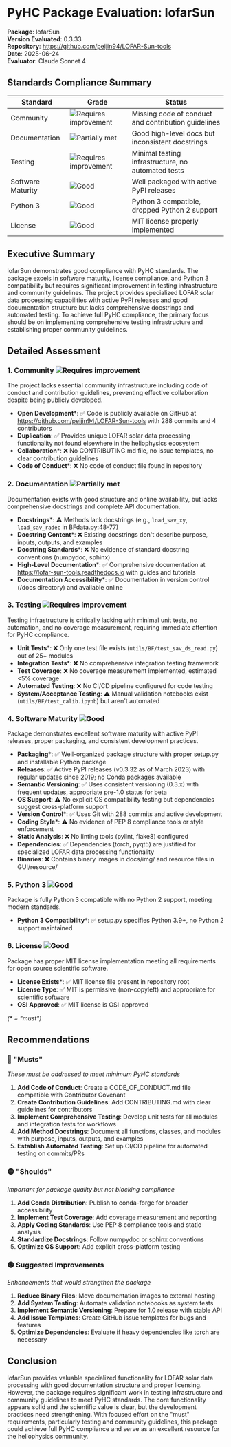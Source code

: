 # PyHC Package Evaluation: lofarSun

**Package**: lofarSun  
**Version Evaluated**: 0.3.33  
**Repository**: https://github.com/peijin94/LOFAR-Sun-tools  
**Date**: 2025-06-24  
**Evaluator**: Claude Sonnet 4  

## Standards Compliance Summary

| Standard | Grade | Status |
|----------|-------|--------|
| Community | ![Requires improvement](https://img.shields.io/badge/Requires%20improvement-red.svg) | Missing code of conduct and contribution guidelines |
| Documentation | ![Partially met](https://img.shields.io/badge/Partially%20met-orange.svg) | Good high-level docs but inconsistent docstrings |
| Testing | ![Requires improvement](https://img.shields.io/badge/Requires%20improvement-red.svg) | Minimal testing infrastructure, no automated tests |
| Software Maturity | ![Good](https://img.shields.io/badge/Good-brightgreen.svg) | Well packaged with active PyPI releases |
| Python 3 | ![Good](https://img.shields.io/badge/Good-brightgreen.svg) | Python 3 compatible, dropped Python 2 support |
| License | ![Good](https://img.shields.io/badge/Good-brightgreen.svg) | MIT license properly implemented |

## Executive Summary

lofarSun demonstrates good compliance with PyHC standards. The package excels in software maturity, license compliance, and Python 3 compatibility but requires significant improvement in testing infrastructure and community guidelines. The project provides specialized LOFAR solar data processing capabilities with active PyPI releases and good documentation structure but lacks comprehensive docstrings and automated testing. To achieve full PyHC compliance, the primary focus should be on implementing comprehensive testing infrastructure and establishing proper community guidelines.

## Detailed Assessment

### 1. Community ![Requires improvement](https://img.shields.io/badge/Requires%20improvement-red.svg)

The project lacks essential community infrastructure including code of conduct and contribution guidelines, preventing effective collaboration despite being publicly developed.

- **Open Development**\*: ✅ Code is publicly available on GitHub at https://github.com/peijin94/LOFAR-Sun-tools with 288 commits and 4 contributors
- **Duplication**: ✅ Provides unique LOFAR solar data processing functionality not found elsewhere in the heliophysics ecosystem
- **Collaboration**\*: ❌ No CONTRIBUTING.md file, no issue templates, no clear contribution guidelines
- **Code of Conduct**\*: ❌ No code of conduct file found in repository

### 2. Documentation ![Partially met](https://img.shields.io/badge/Partially%20met-orange.svg)

Documentation exists with good structure and online availability, but lacks comprehensive docstrings and complete API documentation.

- **Docstrings**\*: ⚠️ Methods lack docstrings (e.g., `load_sav_xy`, `load_sav_radec` in BFdata.py:48-77)
- **Docstring Content**\*: ❌ Existing docstrings don't describe purpose, inputs, outputs, and examples
- **Docstring Standards**\*: ❌ No evidence of standard docstring conventions (numpydoc, sphinx)
- **High-Level Documentation**\*: ✅ Comprehensive documentation at https://lofar-sun-tools.readthedocs.io with guides and tutorials
- **Documentation Accessibility**\*: ✅ Documentation in version control (/docs directory) and available online

### 3. Testing ![Requires improvement](https://img.shields.io/badge/Requires%20improvement-red.svg)

Testing infrastructure is critically lacking with minimal unit tests, no automation, and no coverage measurement, requiring immediate attention for PyHC compliance.

- **Unit Tests**\*: ❌ Only one test file exists (`utils/BF/test_sav_ds_read.py`) out of 25+ modules
- **Integration Tests**\*: ❌ No comprehensive integration testing framework
- **Test Coverage**: ❌ No coverage measurement implemented, estimated <5% coverage
- **Automated Testing**: ❌ No CI/CD pipeline configured for code testing
- **System/Acceptance Testing**: ⚠️ Manual validation notebooks exist (`utils/BF/test_calib.ipynb`) but aren't automated

### 4. Software Maturity ![Good](https://img.shields.io/badge/Good-brightgreen.svg)

Package demonstrates excellent software maturity with active PyPI releases, proper packaging, and consistent development practices.

- **Packaging**\*: ✅ Well-organized package structure with proper setup.py and installable Python package
- **Releases**: ✅ Active PyPI releases (v0.3.32 as of March 2023) with regular updates since 2019; no Conda packages available
- **Semantic Versioning**: ✅ Uses consistent versioning (0.3.x) with frequent updates, appropriate pre-1.0 status for beta
- **OS Support**: ⚠️ No explicit OS compatibility testing but dependencies suggest cross-platform support
- **Version Control**\*: ✅ Uses Git with 288 commits and active development
- **Coding Style**\*: ⚠️ No evidence of PEP 8 compliance tools or style enforcement
- **Static Analysis**: ❌ No linting tools (pylint, flake8) configured
- **Dependencies**: ✅ Dependencies (torch, pyqt5) are justified for specialized LOFAR data processing functionality
- **Binaries**: ❌ Contains binary images in docs/img/ and resource files in GUI/resource/

### 5. Python 3 ![Good](https://img.shields.io/badge/Good-brightgreen.svg)

Package is fully Python 3 compatible with no Python 2 support, meeting modern standards.

- **Python 3 Compatibility**\*: ✅ setup.py specifies Python 3.9+, no Python 2 support maintained

### 6. License ![Good](https://img.shields.io/badge/Good-brightgreen.svg)

Package has proper MIT license implementation meeting all requirements for open source scientific software.

- **License Exists**\*: ✅ MIT license file present in repository root
- **License Type**: ✅ MIT is permissive (non-copyleft) and appropriate for scientific software
- **OSI Approved**: ✅ MIT license is OSI-approved

*(\* = "must")*

## Recommendations

### 🔴 "Musts"
*These must be addressed to meet minimum PyHC standards*

1. **Add Code of Conduct**: Create a CODE_OF_CONDUCT.md file compatible with Contributor Covenant
2. **Create Contribution Guidelines**: Add CONTRIBUTING.md with clear guidelines for contributors
3. **Implement Comprehensive Testing**: Develop unit tests for all modules and integration tests for workflows
4. **Add Method Docstrings**: Document all functions, classes, and modules with purpose, inputs, outputs, and examples
5. **Establish Automated Testing**: Set up CI/CD pipeline for automated testing on commits/PRs

### 🟡 "Shoulds"
*Important for package quality but not blocking compliance*

1. **Add Conda Distribution**: Publish to conda-forge for broader accessibility
2. **Implement Test Coverage**: Add coverage measurement and reporting
3. **Apply Coding Standards**: Use PEP 8 compliance tools and static analysis
4. **Standardize Docstrings**: Follow numpydoc or sphinx conventions
5. **Optimize OS Support**: Add explicit cross-platform testing

### 🟢 Suggested Improvements
*Enhancements that would strengthen the package*

1. **Reduce Binary Files**: Move documentation images to external hosting
2. **Add System Testing**: Automate validation notebooks as system tests
3. **Implement Semantic Versioning**: Prepare for 1.0 release with stable API
4. **Add Issue Templates**: Create GitHub issue templates for bugs and features
5. **Optimize Dependencies**: Evaluate if heavy dependencies like torch are necessary

## Conclusion

lofarSun provides valuable specialized functionality for LOFAR solar data processing with good documentation structure and proper licensing. However, the package requires significant work in testing infrastructure and community guidelines to meet PyHC standards. The core functionality appears solid and the scientific value is clear, but the development practices need strengthening. With focused effort on the "must" requirements, particularly testing and community guidelines, this package could achieve full PyHC compliance and serve as an excellent resource for the heliophysics community.